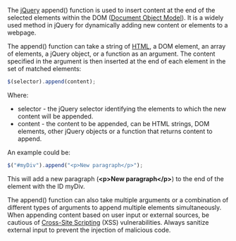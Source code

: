 The [jQuery](../programming/jquery.md) append() function is used to insert content at the end of the selected elements within the DOM ([Document Object Model](../web/dom.md)). It is a widely used method in jQuery for dynamically adding new content or elements to a webpage.

The append() function can take a string of [HTML](../web/html.md), a DOM element, an array of elements, a jQuery object, or a function as an argument. The content specified in the argument is then inserted at the end of each element in the set of matched elements:

```javascript
$(selector).append(content);
```

Where:

- selector - the jQuery selector identifying the elements to which the new content will be appended.
- content - the content to be appended, can be HTML strings, DOM elements, other jQuery objects or a function that returns content to append.

An example could be:

```javascript
$("#myDiv").append("<p>New paragraph</p>");
```

This will add a new paragraph (**<p\>New paragraph</p\>**) to the end of the element with the ID myDiv.

The append() function can also take multiple arguments or a combination of different types of arguments to append multiple elements simultaneously. When appending content based on user input or external sources, be cautious of [Cross-Site Scripting](../web/xss.md) (XSS) vulnerabilities. Always sanitize external input to prevent the injection of malicious code.
